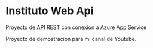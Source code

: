 # Instituto Web Api
Proyecto de API REST con conexion a Azure App Service

Proyecto de demostracion para mi canal de Youtube.
